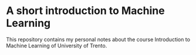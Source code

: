 # A short introduction to Machine Learning

This repository contains my personal notes about the course Introduction to Machine Learning of University of Trento.
